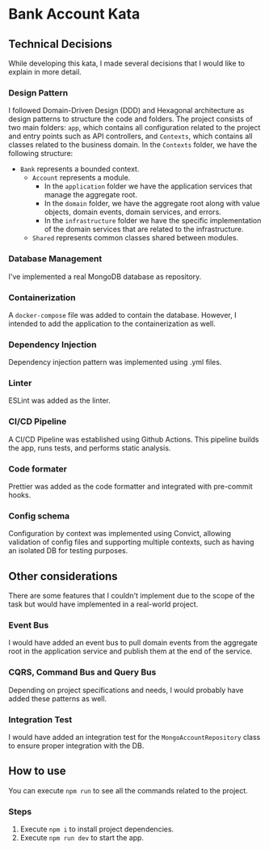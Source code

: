 # Bank Account Kata
## Technical Decisions
While developing this kata, I made several decisions that I would like to explain in more detail.

### Design Pattern
I followed Domain-Driven Design (DDD) and Hexagonal architecture as design patterns to structure the code and folders. The project consists of two main folders: `app`, which contains all configuration related to the project and entry points such as API controllers, and `Contexts`, which contains all classes related to the business domain. In the `Contexts` folder, we have the following structure:
- `Bank` represents a bounded context.
  - `Account` represents a module.
      - In the `application` folder we have the application services that manage the aggregate root. 
      - In the `domain` folder, we have the aggregate root along with value objects, domain events, domain services, and errors.
      - In the `infrastructure` folder we have the specific implementation of the domain services that are related to the infrastructure.
  - `Shared` represents common classes shared between modules.

### Database Management
I've implemented a real MongoDB database as repository.

### Containerization
A `docker-compose` file was added to contain the database. However, I intended to add the application to the containerization as well.

### Dependency Injection
Dependency injection pattern was implemented using .yml files.

### Linter
ESLint was added as the linter.

### CI/CD Pipeline
A CI/CD Pipeline was established using Github Actions. This pipeline builds the app, runs tests, and performs static analysis.

### Code formater
Prettier was added as the code formatter and integrated with pre-commit hooks.

### Config schema
Configuration by context was implemented using Convict, allowing validation of config files and supporting multiple contexts, such as having an isolated DB for testing purposes.

## Other considerations
There are some features that I couldn't implement due to the scope of the task but would have implemented in a real-world project.

### Event Bus
I would have added an event bus to pull domain events from the aggregate root in the application service and publish them at the end of the service.

### CQRS, Command Bus and Query Bus
Depending on project specifications and needs, I would probably have added these patterns as well.

### Integration Test
I would have added an integration test for the `MongoAccountRepository` class to ensure proper integration with the DB.

## How to use
You can execute `npm run` to see all the commands related to the project.

### Steps
1. Execute `npm i` to install project dependencies.
2. Execute `npm run dev` to start the app.
